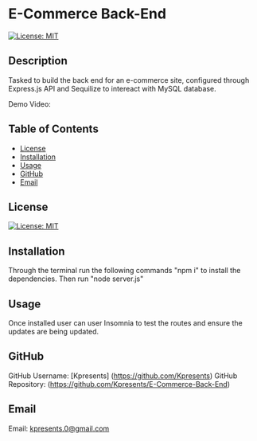 # E-Commerce Back-End 
  [![License: MIT](https://img.shields.io/badge/License-MIT-yellow.svg)](https://opensource.org/licenses/MIT)
 

  ## Description
  Tasked to build the back end for an e-commerce site, configured through Express.js API and Sequilize to intereact with MySQL database. 

  Demo Video: 
 
  
  ## Table of Contents
  
  - [License](#license)
  - [Installation](#installation)
  - [Usage](#usage)
  - [GitHub](#gitHub)
  - [Email](#email)
  
  ## License
  [![License: MIT](https://img.shields.io/badge/License-MIT-yellow.svg)](https://opensource.org/licenses/MIT)

  ## Installation
  Through the terminal run the following commands "npm i" to install the dependencies. Then run "node server.js" 
  
  ## Usage
  
  Once installed user can user Insomnia to test the routes and ensure the updates are being updated. 
      
  
  ## GitHub 
 GitHub Username: [Kpresents] (https://github.com/Kpresents)
GitHub Repository: (https://github.com/Kpresents/E-Commerce-Back-End)
  
  
  ## Email
 Email: kpresents.0@gmail.com
  

